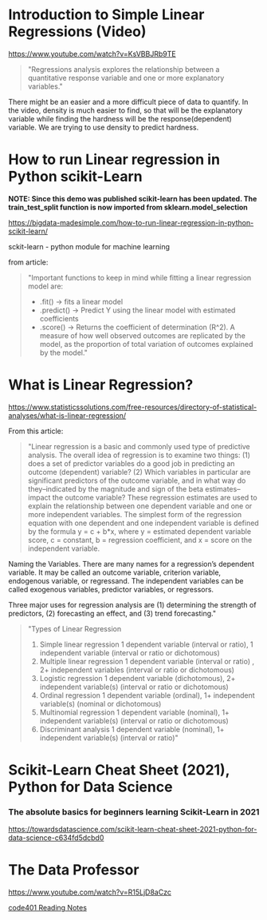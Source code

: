 # Introduction to Simple Linear Regressions (Video)

https://www.youtube.com/watch?v=KsVBBJRb9TE

>"Regressions analysis explores the relationship between a quantitative response variable and one or more explanatory variables."

There might be an easier and a more difficult piece of data to quantify. In the video, density is much easier to find, so that will be the explanatory variable while finding the hardness will be the response(dependent) variable. We are trying to use density to predict hardness.

# How to run Linear regression in Python scikit-Learn

**NOTE: Since this demo was published scikit-learn has been updated. The train_test_split function is now imported from sklearn.model_selection**

https://bigdata-madesimple.com/how-to-run-linear-regression-in-python-scikit-learn/

sckit-learn - python module for machine learning

from article:
>"Important functions to keep in mind while fitting a linear regression model are:
> - .fit() -> fits a linear model
> - .predict() -> Predict Y using the linear model with estimated coefficients
> - .score() -> Returns the coefficient of determination (R^2). A measure of how well observed outcomes are replicated by the model, as the proportion of total variation of outcomes explained by the model."

# What is Linear Regression?

https://www.statisticssolutions.com/free-resources/directory-of-statistical-analyses/what-is-linear-regression/

From this article:

> "Linear regression is a basic and commonly used type of predictive analysis.  The overall idea of regression is to examine two things: (1) does a set of predictor variables do a good job in predicting an outcome (dependent) variable?  (2) Which variables in particular are significant predictors of the outcome variable, and in what way do they–indicated by the magnitude and sign of the beta estimates–impact the outcome variable?  These regression estimates are used to explain the relationship between one dependent variable and one or more independent variables.  The simplest form of the regression equation with one dependent and one independent variable is defined by the formula y = c + b*x, where y = estimated dependent variable score, c = constant, b = regression coefficient, and x = score on the independent variable.

Naming the Variables.  There are many names for a regression’s dependent variable.  It may be called an outcome variable, criterion variable, endogenous variable, or regressand.  The independent variables can be called exogenous variables, predictor variables, or regressors.

Three major uses for regression analysis are (1) determining the strength of predictors, (2) forecasting an effect, and (3) trend forecasting."

> "Types of Linear Regression
> 1. Simple linear regression
1 dependent variable (interval or ratio), 1 independent variable (interval or ratio or dichotomous)
>2. Multiple linear regression
1 dependent variable (interval or ratio) , 2+ independent variables (interval or ratio or dichotomous)
> 3. Logistic regression
1 dependent variable (dichotomous), 2+ independent variable(s) (interval or ratio or dichotomous)
> 4. Ordinal regression
1 dependent variable (ordinal), 1+ independent variable(s) (nominal or dichotomous)
> 5. Multinomial regression
1 dependent variable (nominal), 1+ independent variable(s) (interval or ratio or dichotomous)
> 6. Discriminant analysis
1 dependent variable (nominal), 1+ independent variable(s) (interval or ratio)"

# Scikit-Learn Cheat Sheet (2021), Python for Data Science
### The absolute basics for beginners learning Scikit-Learn in 2021

https://towardsdatascience.com/scikit-learn-cheat-sheet-2021-python-for-data-science-c634fd5dcbd0

# The Data Professor

https://www.youtube.com/watch?v=R15LjD8aCzc


[code401 Reading Notes](../401Python/code401Table.md)